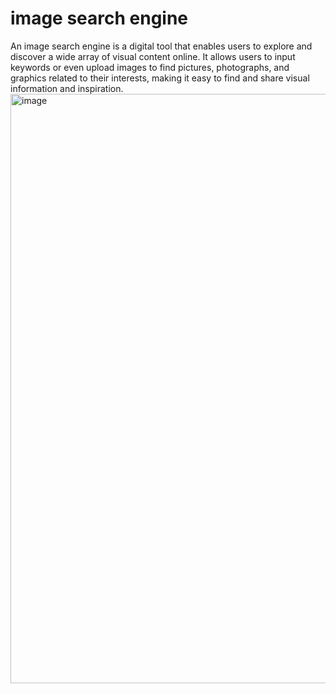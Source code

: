 <h1>image search engine</h1>
An image search engine is a digital tool that enables users to explore and discover a wide array of visual content online. It allows users to input keywords or even upload images to find pictures, photographs, and graphics related to their interests, making it easy to find and share visual information and inspiration.


<img width="943" alt="image" src="https://github.com/Amit22012/Image_Search_Engine/assets/97590162/ac994a0e-8fbf-4ec1-a4a5-8de9c53c9162">

